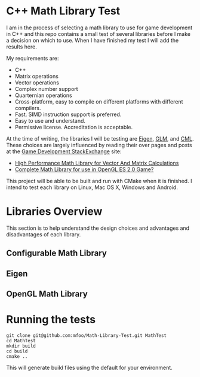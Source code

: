 C++ Math Library Test
=====================

I am in the process of selecting a math library to use for game development in
C++ and this repo contains a small test of several libraries before I make a
decision on which to use. When I have finished my test I will add the results
here.

My requirements are:

* C++
* Matrix operations
* Vector operations
* Complex number support
* Quarternian operations
* Cross-platform, easy to compile on different platforms with different
  compilers.
* Fast. SIMD instruction support is preferred.
* Easy to use and understand.
* Permissive license. Accreditation is acceptable.

At the time of writing, the libraries I will be testing are
[Eigen](http://eigen.tuxfamily.org), [GLM](http://glm.g-truc.net/), and
[CML](http://cmldev.net/). These choices are largely influenced by reading
their over pages and posts at the
[Game Development StackExchange](http://gamedev.stackexchange.com/) site:

* [High Performance Math Library for Vector And Matrix Calculations](http://stackoverflow.com/questions/5935075/high-performance-math-library-for-vector-and-matrix-calculations)
* [Complete Math Library for use in OpenGL ES 2.0 Game?](http://gamedev.stackexchange.com/questions/8234/complete-math-library-for-use-in-opengl-es-2-0-game)

This project will be able to be built and run with CMake when it is finished. I
intend to test each library on Linux, Mac OS X, Windows and Android.

Libraries Overview
==================
This section is to help understand the design choices and advantages and
disadvantages of each library.

Configurable Math Library
-------------------------

Eigen
-----


OpenGL Math Library
-------------------

Running the tests
=================
    git clone git@github.com:mfoo/Math-Library-Test.git MathTest
    cd MathTest
    mkdir build
    cd build
    cmake ..

This will generate build files using the default for your environment.
